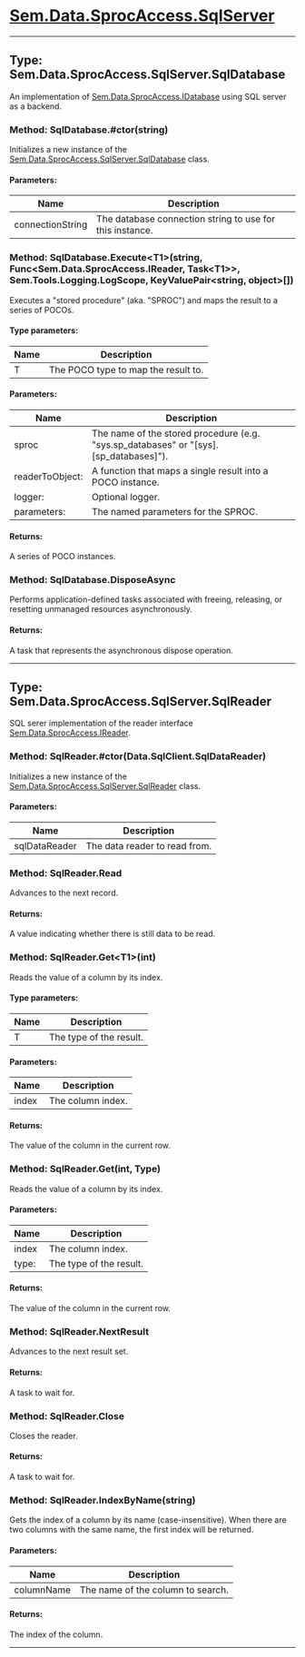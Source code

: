 # [Sem.Data.SprocAccess.SqlServer](#Sem.Data.SprocAccess.SqlServer)

---
## Type: Sem.Data.SprocAccess.SqlServer.SqlDatabase

 An implementation of [Sem.Data.SprocAccess.IDatabase](Sem.Data.SprocAccess.md#type-semdatasprocaccessidatabase) using SQL server as a backend. 



### Method: SqlDatabase.#ctor(string)

 Initializes a new instance of the [Sem.Data.SprocAccess.SqlServer.SqlDatabase](Sem.Data.SprocAccess.SqlServer.md#type-semdatasprocaccesssqlserversqldatabase) class. 

#### Parameters:
|Name | Description |
|-----|------|
|connectionString|The database connection string to use for this instance.|

### Method: SqlDatabase.Execute\<T1>(string, Func\<Sem.Data.SprocAccess.IReader, Task\<T1>>, Sem.Tools.Logging.LogScope, KeyValuePair\<string, object>[])

 Executes a "stored procedure" (aka. "SPROC") and maps the result to a series of POCOs. 

#### Type parameters:
|Name | Description |
|-----|------|
|T|The POCO type to map the result to.|
#### Parameters:
|Name | Description |
|-----|------|
|sproc|The name of the stored procedure (e.g. "sys.sp_databases" or "[sys].[sp_databases]").|
|readerToObject: |A function that maps a single result into a POCO instance.|
|logger: |Optional logger.|
|parameters: |The named parameters for the SPROC.|

#### Returns:
A series of POCO instances.


### Method: SqlDatabase.DisposeAsync

Performs application-defined tasks associated with freeing, releasing, or resetting unmanaged resources asynchronously.


#### Returns:
A task that represents the asynchronous dispose operation.


---
## Type: Sem.Data.SprocAccess.SqlServer.SqlReader

 SQL serer implementation of the reader interface [Sem.Data.SprocAccess.IReader](Sem.Data.SprocAccess.md#type-semdatasprocaccessireader). 



### Method: SqlReader.#ctor(Data.SqlClient.SqlDataReader)

 Initializes a new instance of the [Sem.Data.SprocAccess.SqlServer.SqlReader](Sem.Data.SprocAccess.SqlServer.md#type-semdatasprocaccesssqlserversqlreader) class. 

#### Parameters:
|Name | Description |
|-----|------|
|sqlDataReader|The data reader to read from.|

### Method: SqlReader.Read

 Advances to the next record. 


#### Returns:
A value indicating whether there is still data to be read.


### Method: SqlReader.Get\<T1>(int)

 Reads the value of a column by its index. 

#### Type parameters:
|Name | Description |
|-----|------|
|T|The type of the result.|
#### Parameters:
|Name | Description |
|-----|------|
|index|The column index.|

#### Returns:
The value of the column in the current row.


### Method: SqlReader.Get(int, Type)

 Reads the value of a column by its index. 

#### Parameters:
|Name | Description |
|-----|------|
|index|The column index.|
|type: |The type of the result.|

#### Returns:
The value of the column in the current row.


### Method: SqlReader.NextResult

 Advances to the next result set. 


#### Returns:
A task to wait for.


### Method: SqlReader.Close

 Closes the reader. 


#### Returns:
A task to wait for.


### Method: SqlReader.IndexByName(string)

 Gets the index of a column by its name (case-insensitive). When there are two columns with the same name, the first index will be returned. 

#### Parameters:
|Name | Description |
|-----|------|
|columnName|The name of the column to search.|

#### Returns:
The index of the column.




---
